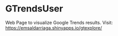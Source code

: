 # GTrendsUser
Web Page to visualize Google Trends results. Visit: https://emsaldarriaga.shinyapps.io/gtexplore/
